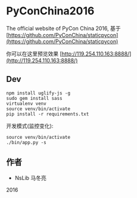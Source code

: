 # PyConChina2016
The official website of PyCon China 2016, 基于 [https://github.com/PyConChina/staticpycon](https://github.com/PyConChina/staticpycon)


你可以在这里预览效果 [http://119.254.110.163:8888/](http://119.254.110.163:8888/)

## Dev

```
npm install uglify-js -g
sudo gem install sass
virtualenv venv
source venv/bin/activate
pip install -r requirements.txt
```

开发模式(监控变化):

```
source venv/bin/activate
./bin/app.py -s
```

## 作者

* NsLib 马冬亮 <mdl2009 at vip.qq.com>







2016

